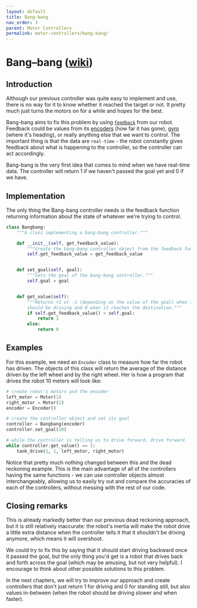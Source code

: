 ```yaml
---
layout: default
title: Bang-bang
nav_order: 3
parent: Motor Controllers
permalink: motor-controllers/bang-bang/
---
```


# Bang–bang ([wiki](https://en.wikipedia.org/wiki/Bang%E2%80%93bang_control))

## Introduction
Although our previous controller was quite easy to implement and use, there is no way for it to know whether it reached the target or not. It pretty much just turns the motors on for a while and hopes for the best.

Bang-bang aims to fix this problem by using [`feedback`](https://en.wikipedia.org/wiki/Feedback) from our robot. Feedback could be values from its [encoders](https://en.wikipedia.org/wiki/Encoder) (how far it has gone), [gyro](https://en.wikipedia.org/wiki/Gyroscope) (where it's heading), or really anything else that we want to control. The important thing is that the data are `real-time` - the robot constantly gives feedback about what is happening to the controller, so the controller can act accordingly.

Bang-bang is the very first idea that comes to mind when we have real-time data. The controller will return 1 if we haven't passed the goal yet and 0 if we have.


## Implementation
The only thing the Bang-bang controller needs is the feedback function returning information about the state of whatever we're trying to control.

```python
class Bangbang:
    """A class implementing a bang-bang controller."""

    def __init__(self, get_feedback_value):
        """Create the bang-bang controller object from the feedback function."""
        self.get_feedback_value = get_feedback_value


    def set_goal(self, goal):
        """Sets the goal of the bang-bang controller."""
        self.goal = goal


    def get_value(self):
        """Returns +1 or -1 (depending on the value of the goal) when the robot
        should be driving and 0 when it reaches the destination."""
        if self.get_feedback_value() < self.goal:
            return 1
        else:
            return 0
```

## Examples
For this example, we need an `Encoder` class to measure how far the robot has driven. The objects of this class will return the average of the distance driven by the left wheel and by the right wheel. Her is how a program that drives the robot 10 meters will look like:

```python
# create robot's motors and the encoder
left_motor = Motor(1)
right_motor = Motor(2)
encoder = Encoder()

# create the controller object and set its goal
controller = Bangbang(encoder)
controller.set_goal(10)

# while the controller is telling us to drive forward, drive forward
while controller.get_value() == 1:
    tank_drive(1, 1, left_motor, right_motor)
```

Notice that pretty much nothing changed between this and the dead reckoning example. This is the main advantage of all of the controllers having the same functions - we can use controller objects almost interchangeably, allowing us to easily try out and compare the accuracies of each of the controllers, without messing with the rest of our code.


## Closing remarks
This is already markedly better than our previous dead reckoning approach, but it is still relatively inaccurate: the robot's inertia will make the robot drive a little extra distance when the controller tells it that it shouldn't be driving anymore, which means it will overshoot.

We could try to fix this by saying that it should start driving backward once it passed the goal, but the only thing you'd get is a robot that drives back and forth across the goal (which may be amusing, but not very helpful). I encourage to think about other possible solutions to this problem.

In the next chapters, we will try to improve our approach and create controllers that don't just return 1 for driving and 0 for standing still, but also values in-between (when the robot should be driving slower and when faster).
